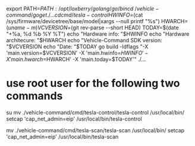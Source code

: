 
export PATH=$PATH:/opt/loxberry/golang/go/bin
cd ~/vehicle-command/
go get ./...
cd cmd/tesla-control
HWINFO=$(cat /sys/firmware/devicetree/base/model|xargs --null printf "%s")
HWARCH=$(uname -m)
VCVERSION=$(git rev-parse --short HEAD)
TODAY=$(date "+%a, %d %b %Y %T")
echo "Hardware info: "$HWINFO
echo "Hardware architecure: "$HWARCH
echo "Vehicle-Command SDK version: "$VCVERSION
echo "Date: "$TODAY
go build -ldflags "-X 'main.version=$VCVERSION' -X 'main.hwinfo=$HWINFO' -X 'main.hwarch=$HWARCH' -X 'main.today=$TODAY'"  ./...

# use root user for the following two commands
su
mv ./vehicle-command/cmd/tesla-control/tesla-control /usr/local/bin/
setcap 'cap_net_admin=eip' /usr/local/bin/tesla-control

mv ./vehicle-command/cmd/tesla-scan/tesla-scan /usr/local/bin/
setcap 'cap_net_admin=eip' /usr/local/bin/tesla-scan
